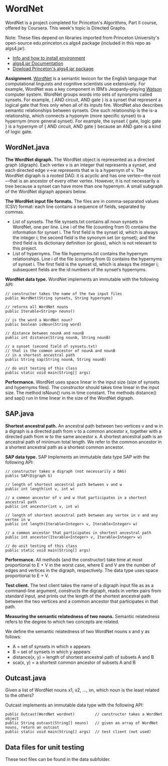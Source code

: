 # WordNet

WordNet is a project completed for Princeton's Algorithms, Part II course, offered by Coursera.  This week's topic is Directed Graphs.

Note:  These files depend on libraries imported from Princeton University's open-source edu.princeton.cs.algs4 package (included in this repo as algs4.jar).  

<ul>
  <li><a target="_blank" href="https://algs4.cs.princeton.edu/code/" >Info and how to install environment</a></li>
  <li><a href="https://algs4.cs.princeton.edu/code/javadoc/" target="_blank" rel="noopener noreferrer">algs4.jar Documentation</a></li>
  <li><a href="https://algs4.cs.princeton.edu/code/algs4.jar">Dowload Princeton's algs4.jar package</a></li>
</ul>

<b>Assignment. </b>
<a href="https://wordnet.princeton.edu/">WordNet</a> is a semantic lexicon for the English language that computational linguists and cognitive scientists use extensively. For example, WordNet was a key component in IBM’s Jeopardy-playing <a href="https://en.wikipedia.org/wiki/Watson_(computer)">Watson</a> computer system. WordNet groups words into sets of synonyms called synsets. For example, { AND circuit, AND gate } is a synset that represent a logical gate that fires only when all of its inputs fire. WordNet also describes semantic relationships between synsets. One such relationship is the is-a relationship, which connects a hyponym (more specific synset) to a hypernym (more general synset). For example, the synset { gate, logic gate } is a hypernym of { AND circuit, AND gate } because an AND gate is a kind of logic gate.

<h2>WordNet.java</h2>
<b>The WordNet digraph.</b> The WordNet object is represented as a directed graph (digraph).  Each vertex v is an integer that represents a synset, and each directed edge v→w represents that w is a hypernym of v. The WordNet digraph is a rooted DAG: it is acyclic and has one vertex—the root—that is an ancestor of every other vertex. However, it is not necessarily a tree because a synset can have more than one hypernym. A small subgraph of the WordNet digraph appears below.

<b>The WordNet input file formats.</b> The files are in comma-separated values (CSV) format: each line contains a sequence of fields, separated by commas.

<ul>
<li>List of synsets. The file synsets.txt contains all noun synsets in WordNet, one per line. Line i of the file (counting from 0) contains the information for synset i. The first field is the synset id, which is always the integer i; the second field is the synonym set (or synset); and the third field is its dictionary definition (or gloss), which is not relevant to this project.</li>

<li>List of hypernyms. The file hypernyms.txt contains the hypernym relationships. Line i of the file (counting from 0) contains the hypernyms of synset i. The first field is the synset id, which is always the integer i; subsequent fields are the id numbers of the synset’s hypernyms.</li>
</ul>

<b>WordNet data type.</b> WordNet implements an immutable with the following API:

    // constructor takes the name of the two input files
    public WordNet(String synsets, String hypernyms)

    // returns all WordNet nouns
    public Iterable<String> nouns()

    // is the word a WordNet noun?
    public boolean isNoun(String word)

    // distance between nounA and nounB
    public int distance(String nounA, String nounB)

    // a synset (second field of synsets.txt) 
    // that is the common ancestor of nounA and nounB
    // in a shortest ancestral path
    public String sap(String nounA, String nounB)

    // do unit testing of this class
    public static void main(String[] args)

<b>Performance.</b>  WordNet uses space linear in the input size (size of synsets and hypernyms files). The constructor should takes time linear in the input size. The method isNoun() runs in time constant. The methods distance() and sap() run in time linear in the size of the WordNet digraph.

<h2>SAP.java</h2>
<b>Shortest ancestral path.</b> An ancestral path between two vertices v and w in a digraph is a directed path from v to a common ancestor x, together with a directed path from w to the same ancestor x. A shortest ancestral path is an ancestral path of minimum total length. We refer to the common ancestor in a shortest ancestral path as a shortest common ancestor.

<b>SAP data type.</b> SAP Implements an immutable data type SAP with the following API:

	// constructor takes a digraph (not necessarily a DAG)
	public SAP(Digraph G)

	// length of shortest ancestral path between v and w
	public int length(int v, int w)

	// a common ancestor of v and w that participates in a shortest ancestral path
	public int ancestor(int v, int w)

	// length of shortest ancestral path between any vertex in v and any vertex in w
	public int length(Iterable<Integer> v, Iterable<Integer> w)

	// a common ancestor that participates in shortest ancestral path
	public int ancestor(Iterable<Integer> v, Iterable<Integer> w)

	// do unit testing of this class
	public static void main(String[] args)

<b>Performance.</b>  All methods (and the constructor) take time at most proportional to E + V in the worst case, where E and V are the number of edges and vertices in the digraph, respectively. The data type uses space proportional to E + V.

<b>Test client.</b> The  test client takes the name of a digraph input file as as a command-line argument, constructs the digraph, reads in vertex pairs from standard input, and prints out the length of the shortest ancestral path between the two vertices and a common ancestor that participates in that path.

<b>Measuring the semantic relatedness of two nouns.</b> Semantic relatedness refers to the degree to which two concepts are related. 

We define the semantic relatedness of two WordNet nouns x and y as follows:
<ul>
<li>A = set of synsets in which x appears</li>
<li>B = set of synsets in which y appears</li>
<li>distance(x, y) = length of shortest ancestral path of subsets A and B</li>
<li>sca(x, y) = a shortest common ancestor of subsets A and B</li>
</ul>

<h2>Outcast.java</h2>
Given a list of WordNet nouns x1, x2, ..., xn, which noun is the least related to the others?

Outcast implements an immutable data type with the following API:

	public Outcast(WordNet wordnet)         // constructor takes a WordNet object
	public String outcast(String[] nouns)   // given an array of WordNet nouns, return an outcast
	public static void main(String[] args)  // test client (not used)

<h2>Data files for unit testing</h2>
These text files can be found in the data subfolder.
